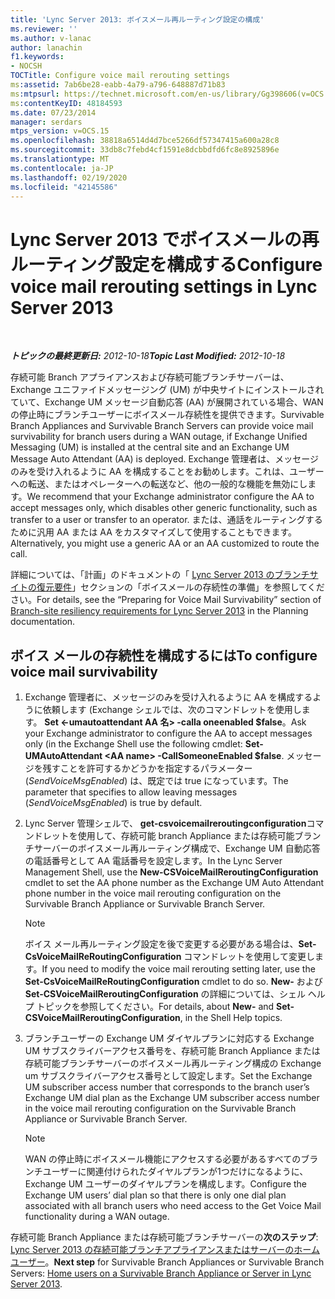 ```yaml
---
title: 'Lync Server 2013: ボイスメール再ルーティング設定の構成'
ms.reviewer: ''
ms.author: v-lanac
author: lanachin
f1.keywords:
- NOCSH
TOCTitle: Configure voice mail rerouting settings
ms:assetid: 7ab6be28-eabb-4a79-a796-648887d71b83
ms:mtpsurl: https://technet.microsoft.com/en-us/library/Gg398606(v=OCS.15)
ms:contentKeyID: 48184593
ms.date: 07/23/2014
manager: serdars
mtps_version: v=OCS.15
ms.openlocfilehash: 38818a6514d4d7bce5266df57347415a600a28c8
ms.sourcegitcommit: 33db8c7febd4cf1591e8dcbbdfd6fc8e8925896e
ms.translationtype: MT
ms.contentlocale: ja-JP
ms.lasthandoff: 02/19/2020
ms.locfileid: "42145586"
---
```

<div data-xmlns="http://www.w3.org/1999/xhtml">

<div class="topic" data-xmlns="http://www.w3.org/1999/xhtml" data-msxsl="urn:schemas-microsoft-com:xslt" data-cs="http://msdn.microsoft.com/">

<div data-asp="https://msdn2.microsoft.com/asp">

# <a name="configure-voice-mail-rerouting-settings-in-lync-server-2013"></a><span data-ttu-id="51388-102">Lync Server 2013 でボイスメールの再ルーティング設定を構成する</span><span class="sxs-lookup"><span data-stu-id="51388-102">Configure voice mail rerouting settings in Lync Server 2013</span></span>

</div>

<div id="mainSection">

<div id="mainBody">

<span> </span>

<span data-ttu-id="51388-103">_**トピックの最終更新日:** 2012-10-18_</span><span class="sxs-lookup"><span data-stu-id="51388-103">_**Topic Last Modified:** 2012-10-18_</span></span>

<span data-ttu-id="51388-104">存続可能 Branch アプライアンスおよび存続可能ブランチサーバーは、Exchange ユニファイドメッセージング (UM) が中央サイトにインストールされていて、Exchange UM メッセージ自動応答 (AA) が展開されている場合、WAN の停止時にブランチユーザーにボイスメール存続性を提供できます。</span><span class="sxs-lookup"><span data-stu-id="51388-104">Survivable Branch Appliances and Survivable Branch Servers can provide voice mail survivability for branch users during a WAN outage, if Exchange Unified Messaging (UM) is installed at the central site and an Exchange UM Message Auto Attendant (AA) is deployed.</span></span> <span data-ttu-id="51388-105">Exchange 管理者は、メッセージのみを受け入れるように AA を構成することをお勧めします。これは、ユーザーへの転送、またはオペレーターへの転送など、他の一般的な機能を無効にします。</span><span class="sxs-lookup"><span data-stu-id="51388-105">We recommend that your Exchange administrator configure the AA to accept messages only, which disables other generic functionality, such as transfer to a user or transfer to an operator.</span></span> <span data-ttu-id="51388-106">または、通話をルーティングするために汎用 AA または AA をカスタマイズして使用することもできます。</span><span class="sxs-lookup"><span data-stu-id="51388-106">Alternatively, you might use a generic AA or an AA customized to route the call.</span></span>

<span data-ttu-id="51388-107">詳細については、「計画」のドキュメントの「 [Lync Server 2013 のブランチサイトの復元要件](lync-server-2013-branch-site-resiliency-requirements.md)」セクションの「ボイスメールの存続性の準備」を参照してください。</span><span class="sxs-lookup"><span data-stu-id="51388-107">For details, see the “Preparing for Voice Mail Survivability” section of [Branch-site resiliency requirements for Lync Server 2013](lync-server-2013-branch-site-resiliency-requirements.md) in the Planning documentation.</span></span>

<div>

## <a name="to-configure-voice-mail-survivability"></a><span data-ttu-id="51388-108">ボイス メールの存続性を構成するには</span><span class="sxs-lookup"><span data-stu-id="51388-108">To configure voice mail survivability</span></span>

1.  <span data-ttu-id="51388-109">Exchange 管理者に、メッセージのみを受け入れるように AA を構成するように依頼します (Exchange シェルでは、次のコマンドレットを使用します。 **Set \<-umautoattendant AA 名\> -calla oneenabled $false**。</span><span class="sxs-lookup"><span data-stu-id="51388-109">Ask your Exchange administrator to configure the AA to accept messages only (in the Exchange Shell use the following cmdlet: **Set-UMAutoAttendant \<AA name\> -CallSomeoneEnabled $false**.</span></span> <span data-ttu-id="51388-110">メッセージを残すことを許可するかどうかを指定するパラメーター (*SendVoiceMsgEnabled*) は、既定では true になっています。</span><span class="sxs-lookup"><span data-stu-id="51388-110">The parameter that specifies to allow leaving messages (*SendVoiceMsgEnabled*) is true by default.</span></span>

2.  <span data-ttu-id="51388-111">Lync Server 管理シェルで、 **get-csvoicemailreroutingconfiguration**コマンドレットを使用して、存続可能 branch Appliance または存続可能ブランチサーバーのボイスメール再ルーティング構成で、Exchange UM 自動応答の電話番号として AA 電話番号を設定します。</span><span class="sxs-lookup"><span data-stu-id="51388-111">In the Lync Server Management Shell, use the **New-CSVoiceMailReroutingConfiguration** cmdlet to set the AA phone number as the Exchange UM Auto Attendant phone number in the voice mail rerouting configuration on the Survivable Branch Appliance or Survivable Branch Server.</span></span>
    
    <div>
    

    > [!NOTE]  
    > <span data-ttu-id="51388-112">ボイス メール再ルーティング設定を後で変更する必要がある場合は、<STRONG>Set-CsVoiceMailReRoutingConfiguration</STRONG> コマンドレットを使用して変更します。</span><span class="sxs-lookup"><span data-stu-id="51388-112">If you need to modify the voice mail rerouting setting later, use the <STRONG>Set-CsVoiceMailReRoutingConfiguration</STRONG> cmdlet to do so.</span></span> <span data-ttu-id="51388-113"><STRONG>New-</STRONG> および <STRONG>Set-CSVoiceMailReroutingConfiguration</STRONG> の詳細については、シェル ヘルプ トピックを参照してください。</span><span class="sxs-lookup"><span data-stu-id="51388-113">For details, about <STRONG>New-</STRONG> and <STRONG>Set-CSVoiceMailReroutingConfiguration</STRONG>, in the Shell Help topics.</span></span>

    
    </div>

3.  <span data-ttu-id="51388-114">ブランチユーザーの Exchange UM ダイヤルプランに対応する Exchange UM サブスクライバーアクセス番号を、存続可能 Branch Appliance または存続可能ブランチサーバーのボイスメール再ルーティング構成の Exchange um サブスクライバーアクセス番号として設定します。</span><span class="sxs-lookup"><span data-stu-id="51388-114">Set the Exchange UM subscriber access number that corresponds to the branch user’s Exchange UM dial plan as the Exchange UM subscriber access number in the voice mail rerouting configuration on the Survivable Branch Appliance or Survivable Branch Server.</span></span>
    
    <div>
    

    > [!NOTE]  
    > <span data-ttu-id="51388-115">WAN の停止時にボイスメール機能にアクセスする必要があるすべてのブランチユーザーに関連付けられたダイヤルプランが1つだけになるように、Exchange UM ユーザーのダイヤルプランを構成します。</span><span class="sxs-lookup"><span data-stu-id="51388-115">Configure the Exchange UM users’ dial plan so that there is only one dial plan associated with all branch users who need access to the Get Voice Mail functionality during a WAN outage.</span></span>

    
    </div>

<span data-ttu-id="51388-116">存続可能 Branch Appliance または存続可能ブランチサーバーの**次のステップ**: [Lync Server 2013 の存続可能ブランチアプライアンスまたはサーバーのホームユーザー](lync-server-2013-home-users-on-a-survivable-branch-appliance-or-server.md)。</span><span class="sxs-lookup"><span data-stu-id="51388-116">**Next step** for Survivable Branch Appliances or Survivable Branch Servers: [Home users on a Survivable Branch Appliance or Server in Lync Server 2013](lync-server-2013-home-users-on-a-survivable-branch-appliance-or-server.md).</span></span>

</div>

</div>

<span> </span>

</div>

</div>

</div>

